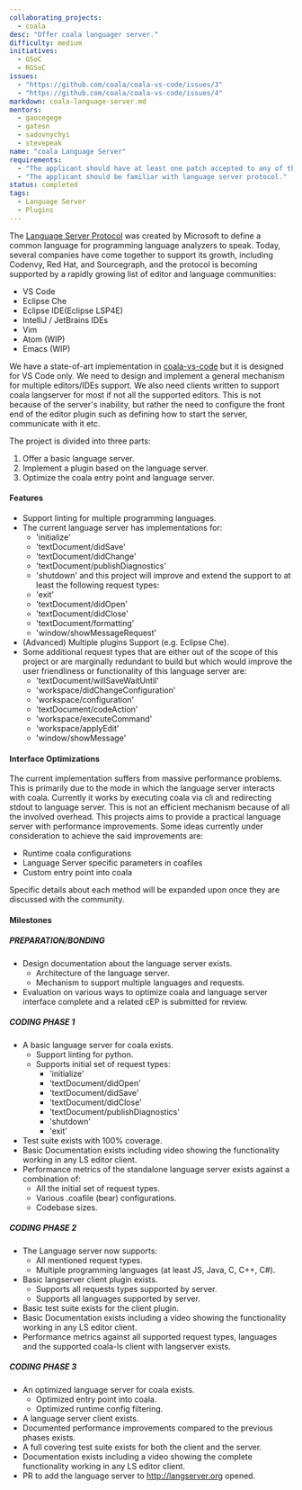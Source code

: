 ```yaml
---
collaborating_projects:
  - coala
desc: "Offer coala languager server."
difficulty: medium
initiatives:
  - GSoC
  - RGSoC
issues:
  - "https://github.com/coala/coala-vs-code/issues/3"
  - "https://github.com/coala/coala-vs-code/issues/4"
markdown: coala-language-server.md
mentors:
  - gaocegege
  - gatesn
  - sadovnychyi
  - stevepeak
name: "coala Language Server"
requirements:
  - "The applicant should have at least one patch accepted to any of the coala repositories."
  - "The applicant should be familiar with language server protocol."
status: completed
tags:
  - Language Server
  - Plugins
---
```


The [Language Server Protocol](https://langserver.org/) was created by Microsoft
to define a common language for programming language analyzers to speak.
Today, several companies have come together to support its growth, including
Codenvy, Red Hat, and Sourcegraph, and the protocol is becoming supported by
a rapidly growing list of editor and language communities:

- VS Code
- Eclipse Che
- Eclipse IDE(Eclipse LSP4E)
- IntelliJ / JetBrains IDEs
- Vim
- Atom (WIP)
- Emacs (WIP)

We have a state-of-art implementation in
[coala-vs-code](https://github.com/coala/coala-vs-code) but it is designed
for VS Code only. We need to design and implement a general mechanism for
multiple editors/IDEs support. We also need clients written to support coala
langserver for most if not all the supported editors. This is not because of
the server's inability, but rather the need to configure the front end of the
editor plugin such as defining how to start the server, communicate with it etc.

The project is divided into three parts:

1. Offer a basic language server.
2. Implement a plugin based on the language server.
3. Optimize the coala entry point and language server.

#### Features

- Support linting for multiple programming languages.
- The current language server has implementations for:
  - 'initialize'
  - 'textDocument/didSave'
  - 'textDocument/didChange'
  - 'textDocument/publishDiagnostics'
  - 'shutdown'
  and this project will improve and extend the support to at least
  the following request types:
  - 'exit'
  - 'textDocument/didOpen'
  - 'textDocument/didClose'
  - 'textDocument/formatting'
  - 'window/showMessageRequest'
- (Advanced) Multiple plugins Support (e.g. Eclipse Che).
- Some additional request types that are either out of the scope
  of this project or are marginally redundant to build but which would
  improve the user friendliness or functionality  of this language
  server are:
  - 'textDocument/willSaveWaitUntil'
  - 'workspace/didChangeConfiguration'
  - 'workspace/configuration'
  - 'textDocument/codeAction'
  - 'workspace/executeCommand'
  - 'workspace/applyEdit'
  - 'window/showMessage'

#### Interface Optimizations

The current implementation suffers from massive performance
problems. This is primarily due to the mode in which the
language server interacts with coala. Currently it works by
executing coala via cli and redirecting stdout to language server.
This is not an efficient mechanism because of all the involved
overhead. This projects aims to provide a practical language server
with performance improvements. Some ideas currently under consideration
to achieve the said improvements are:

  - Runtime coala configurations
  - Language Server specific parameters in coafiles
  - Custom entry point into coala

Specific details about each method will be expanded upon
once they are discussed with the community.

#### Milestones

##### PREPARATION/BONDING

- Design documentation about the language server exists.
  - Architecture of the language server.
  - Mechanism to support multiple languages and requests.
- Evaluation on various ways to optimize coala and language
  server interface complete and a related cEP is submitted
  for review.

##### CODING PHASE 1

- A basic language server for coala exists.
  - Support linting for python.
  - Supports initial set of request types:
    - 'initialize'
    - 'textDocument/didOpen'
    - 'textDocument/didSave'
    - 'textDocument/didClose'
    - 'textDocument/publishDiagnostics'
    - 'shutdown'
    - 'exit'
- Test suite exists with 100% coverage.
- Basic Documentation exists including video showing the
  functionality working in any LS editor client.
- Performance metrics of the standalone language server
  exists against a combination of:
  - All the initial set of request types.
  - Various .coafile (bear) configurations.
  - Codebase sizes.

##### CODING PHASE 2

- The Language server now supports:
  - All mentioned request types.
  - Multiple programming languages (at least JS, Java, C, C++, C#).
- Basic langserver client plugin exists.
  - Supports all requests types supported by server.
  - Supports all languages supported by server.
- Basic test suite exists for the client plugin.
- Basic Documentation exists including a video showing the
  functionality working in any LS editor client.
- Performance metrics against all supported request types, languages
  and the supported coala-ls client with langserver exists.

##### CODING PHASE 3

- An optimized language server for coala exists.
  - Optimized entry point into coala.
  - Optimized runtime config filtering.
- A language server client exists.
- Documented performance improvements compared to the previous phases exists.
- A full covering test suite exists for both the client and the server.
- Documentation exists including a video showing the complete
  functionality working in any LS editor client.
- PR to add the language server to http://langserver.org opened.
